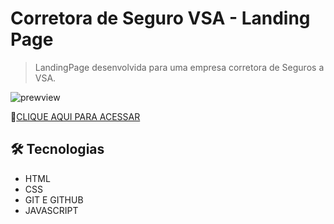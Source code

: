 # Corretora de Seguro VSA - Landing Page
> LandingPage desenvolvida para uma empresa corretora de Seguros a VSA.

![prewview](file:///C:/Users/henrique/Downloads/printVSA-LP.png?width=1020&height=448)

🔗[CLIQUE AQUI PARA ACESSAR](https://henriquesalo.github.io/LandingPage-VSA/)

## 🛠 Tecnologias

  - HTML
  - CSS 
  - GIT E GITHUB 
  - JAVASCRIPT

##
